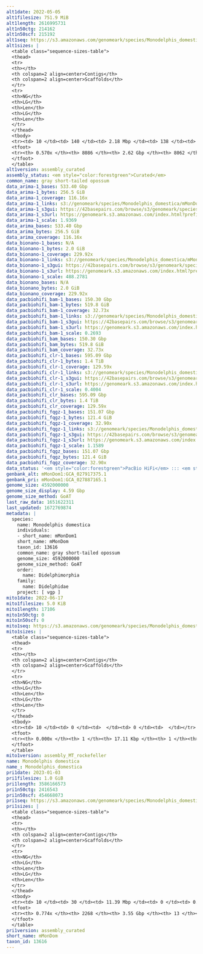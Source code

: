 ```yaml
---
alt1date: 2022-05-05
alt1filesize: 751.9 MiB
alt1length: 2616995731
alt1n50ctg: 214162
alt1n50scf: 215192
alt1seq: https://s3.amazonaws.com/genomeark/species/Monodelphis_domestica/mMonDom1/assembly_curated/mMonDom1.alt.cur.20220505.fasta.gz
alt1sizes: |
  <table class="sequence-sizes-table">
  <thead>
  <tr>
  <th></th>
  <th colspan=2 align=center>Contigs</th>
  <th colspan=2 align=center>Scaffolds</th>
  </tr>
  <tr>
  <th>NG</th>
  <th>LG</th>
  <th>Len</th>
  <th>LG</th>
  <th>Len</th>
  </tr>
  </thead>
  <tbody>
  <tr><td> 10 </td><td> 140 </td><td> 2.18 Mbp </td><td> 138 </td><td> 2.21 Mbp </td></tr>  <tr><td> 20 </td><td> 417 </td><td> 1.30 Mbp </td><td> 412 </td><td> 1.32 Mbp </td></tr>  <tr><td> 30 </td><td> 864 </td><td> 0.83 Mbp </td><td> 854 </td><td> 0.84 Mbp </td></tr>  <tr><td> 40 </td><td> 1565 </td><td> 0.51 Mbp </td><td> 1549 </td><td> 0.51 Mbp </td></tr>  <tr style="background-color:#cccccc;"><td> 50 </td><td> 2925 </td><td> 214.16 Kbp </td><td> 2902 </td><td> 215.19 Kbp </td></tr>  <tr><td> 60 </td><td> 0 </td><td>  </td><td> 0 </td><td>  </td></tr>  <tr><td> 70 </td><td> 0 </td><td>  </td><td> 0 </td><td>  </td></tr>  <tr><td> 80 </td><td> 0 </td><td>  </td><td> 0 </td><td>  </td></tr>  <tr><td> 90 </td><td> 0 </td><td>  </td><td> 0 </td><td>  </td></tr>  <tr><td> 100 </td><td> 0 </td><td>  </td><td> 0 </td><td>  </td></tr>  </tbody>
  <tfoot>
  <tr><th> 0.570x </th><th> 8086 </th><th> 2.62 Gbp </th><th> 8062 </th><th> 2.62 Gbp </th></tr>
  </tfoot>
  </table>
alt1version: assembly_curated
assembly_status: <em style="color:forestgreen">Curated</em>
common_name: gray short-tailed opossum
data_arima-1_bases: 533.40 Gbp
data_arima-1_bytes: 256.5 GiB
data_arima-1_coverage: 116.16x
data_arima-1_links: s3://genomeark/species/Monodelphis_domestica/mMonDom1/genomic_data/arima/<br>
data_arima-1_s3gui: https://42basepairs.com/browse/s3/genomeark/species/Monodelphis_domestica/mMonDom1/genomic_data/arima/
data_arima-1_s3url: https://genomeark.s3.amazonaws.com/index.html?prefix=species/Monodelphis_domestica/mMonDom1/genomic_data/arima/
data_arima-1_scale: 1.9369
data_arima_bases: 533.40 Gbp
data_arima_bytes: 256.5 GiB
data_arima_coverage: 116.16x
data_bionano-1_bases: N/A
data_bionano-1_bytes: 2.0 GiB
data_bionano-1_coverage: 229.92x
data_bionano-1_links: s3://genomeark/species/Monodelphis_domestica/mMonDom1/genomic_data/bionano/<br>
data_bionano-1_s3gui: https://42basepairs.com/browse/s3/genomeark/species/Monodelphis_domestica/mMonDom1/genomic_data/bionano/
data_bionano-1_s3url: https://genomeark.s3.amazonaws.com/index.html?prefix=species/Monodelphis_domestica/mMonDom1/genomic_data/bionano/
data_bionano-1_scale: 488.2781
data_bionano_bases: N/A
data_bionano_bytes: 2.0 GiB
data_bionano_coverage: 229.92x
data_pacbiohifi_bam-1_bases: 150.30 Gbp
data_pacbiohifi_bam-1_bytes: 519.8 GiB
data_pacbiohifi_bam-1_coverage: 32.73x
data_pacbiohifi_bam-1_links: s3://genomeark/species/Monodelphis_domestica/mMonDom1/genomic_data/pacbio_hifi/<br>
data_pacbiohifi_bam-1_s3gui: https://42basepairs.com/browse/s3/genomeark/species/Monodelphis_domestica/mMonDom1/genomic_data/pacbio_hifi/
data_pacbiohifi_bam-1_s3url: https://genomeark.s3.amazonaws.com/index.html?prefix=species/Monodelphis_domestica/mMonDom1/genomic_data/pacbio_hifi/
data_pacbiohifi_bam-1_scale: 0.2693
data_pacbiohifi_bam_bases: 150.30 Gbp
data_pacbiohifi_bam_bytes: 519.8 GiB
data_pacbiohifi_bam_coverage: 32.73x
data_pacbiohifi_clr-1_bases: 595.09 Gbp
data_pacbiohifi_clr-1_bytes: 1.4 TiB
data_pacbiohifi_clr-1_coverage: 129.59x
data_pacbiohifi_clr-1_links: s3://genomeark/species/Monodelphis_domestica/mMonDom1/genomic_data/pacbio_hifi/<br>
data_pacbiohifi_clr-1_s3gui: https://42basepairs.com/browse/s3/genomeark/species/Monodelphis_domestica/mMonDom1/genomic_data/pacbio_hifi/
data_pacbiohifi_clr-1_s3url: https://genomeark.s3.amazonaws.com/index.html?prefix=species/Monodelphis_domestica/mMonDom1/genomic_data/pacbio_hifi/
data_pacbiohifi_clr-1_scale: 0.4004
data_pacbiohifi_clr_bases: 595.09 Gbp
data_pacbiohifi_clr_bytes: 1.4 TiB
data_pacbiohifi_clr_coverage: 129.59x
data_pacbiohifi_fqgz-1_bases: 151.07 Gbp
data_pacbiohifi_fqgz-1_bytes: 121.4 GiB
data_pacbiohifi_fqgz-1_coverage: 32.90x
data_pacbiohifi_fqgz-1_links: s3://genomeark/species/Monodelphis_domestica/mMonDom1/genomic_data/pacbio_hifi/<br>
data_pacbiohifi_fqgz-1_s3gui: https://42basepairs.com/browse/s3/genomeark/species/Monodelphis_domestica/mMonDom1/genomic_data/pacbio_hifi/
data_pacbiohifi_fqgz-1_s3url: https://genomeark.s3.amazonaws.com/index.html?prefix=species/Monodelphis_domestica/mMonDom1/genomic_data/pacbio_hifi/
data_pacbiohifi_fqgz-1_scale: 1.1589
data_pacbiohifi_fqgz_bases: 151.07 Gbp
data_pacbiohifi_fqgz_bytes: 121.4 GiB
data_pacbiohifi_fqgz_coverage: 32.90x
data_status: '<em style="color:forestgreen">PacBio HiFi</em> ::: <em style="color:forestgreen">Arima</em>'
genbank_alt: mMonDom1:GCA_027917375.1
genbank_pri: mMonDom1:GCA_027887165.1
genome_size: 4592000000
genome_size_display: 4.59 Gbp
genome_size_method: GoAT
last_raw_data: 1651622311
last_updated: 1672769874
metadata: |
  species:
    name: Monodelphis domestica
    individuals:
    - short_name: mMonDom1
    short_name: mMonDom
    taxon_id: 13616
    common_name: gray short-tailed opossum
    genome_size: 4592000000
    genome_size_method: GoAT
    order:
      name: Didelphimorphia
    family:
      name: Didelphidae
    project: [ vgp ]
mito1date: 2022-06-17
mito1filesize: 5.0 KiB
mito1length: 17106
mito1n50ctg: 0
mito1n50scf: 0
mito1seq: https://s3.amazonaws.com/genomeark/species/Monodelphis_domestica/mMonDom1/assembly_MT_rockefeller/mMonDom1.MT.20220617.fasta.gz
mito1sizes: |
  <table class="sequence-sizes-table">
  <thead>
  <tr>
  <th></th>
  <th colspan=2 align=center>Contigs</th>
  <th colspan=2 align=center>Scaffolds</th>
  </tr>
  <tr>
  <th>NG</th>
  <th>LG</th>
  <th>Len</th>
  <th>LG</th>
  <th>Len</th>
  </tr>
  </thead>
  <tbody>
  <tr><td> 10 </td><td> 0 </td><td>  </td><td> 0 </td><td>  </td></tr>  <tr><td> 20 </td><td> 0 </td><td>  </td><td> 0 </td><td>  </td></tr>  <tr><td> 30 </td><td> 0 </td><td>  </td><td> 0 </td><td>  </td></tr>  <tr><td> 40 </td><td> 0 </td><td>  </td><td> 0 </td><td>  </td></tr>  <tr style="background-color:#cccccc;"><td> 50 </td><td> 0 </td><td style="background-color:#ff8888;">  </td><td> 0 </td><td style="background-color:#ff8888;">  </td></tr>  <tr><td> 60 </td><td> 0 </td><td>  </td><td> 0 </td><td>  </td></tr>  <tr><td> 70 </td><td> 0 </td><td>  </td><td> 0 </td><td>  </td></tr>  <tr><td> 80 </td><td> 0 </td><td>  </td><td> 0 </td><td>  </td></tr>  <tr><td> 90 </td><td> 0 </td><td>  </td><td> 0 </td><td>  </td></tr>  <tr><td> 100 </td><td> 0 </td><td>  </td><td> 0 </td><td>  </td></tr>  </tbody>
  <tfoot>
  <tr><th> 0.000x </th><th> 1 </th><th> 17.11 Kbp </th><th> 1 </th><th> 17.11 Kbp </th></tr>
  </tfoot>
  </table>
mito1version: assembly_MT_rockefeller
name: Monodelphis domestica
name_: Monodelphis_domestica
pri1date: 2023-01-03
pri1filesize: 1.0 GiB
pri1length: 3586166573
pri1n50ctg: 2416543
pri1n50scf: 454668073
pri1seq: https://s3.amazonaws.com/genomeark/species/Monodelphis_domestica/mMonDom1/assembly_curated/mMonDom1.pri.cur.20230103.fasta.gz
pri1sizes: |
  <table class="sequence-sizes-table">
  <thead>
  <tr>
  <th></th>
  <th colspan=2 align=center>Contigs</th>
  <th colspan=2 align=center>Scaffolds</th>
  </tr>
  <tr>
  <th>NG</th>
  <th>LG</th>
  <th>Len</th>
  <th>LG</th>
  <th>Len</th>
  </tr>
  </thead>
  <tbody>
  <tr><td> 10 </td><td> 30 </td><td> 11.39 Mbp </td><td> 0 </td><td> 0.76 Gbp </td></tr>  <tr><td> 20 </td><td> 82 </td><td> 7.21 Mbp </td><td> 1 </td><td> 0.54 Gbp </td></tr>  <tr><td> 30 </td><td> 155 </td><td> 5.37 Mbp </td><td> 2 </td><td> 0.54 Gbp </td></tr>  <tr><td> 40 </td><td> 258 </td><td> 3.72 Mbp </td><td> 2 </td><td> 0.54 Gbp </td></tr>  <tr style="background-color:#cccccc;"><td> 50 </td><td> 413 </td><td style="background-color:#88ff88;"> 2.42 Mbp </td><td> 3 </td><td style="background-color:#88ff88;"> 454.67 Mbp </td></tr>  <tr><td> 60 </td><td> 658 </td><td> 1.47 Mbp </td><td> 5 </td><td> 311.08 Mbp </td></tr>  <tr><td> 70 </td><td> 1105 </td><td> 0.68 Mbp </td><td> 6 </td><td> 293.77 Mbp </td></tr>  <tr><td> 80 </td><td> 0 </td><td>  </td><td> 0 </td><td>  </td></tr>  <tr><td> 90 </td><td> 0 </td><td>  </td><td> 0 </td><td>  </td></tr>  <tr><td> 100 </td><td> 0 </td><td>  </td><td> 0 </td><td>  </td></tr>  </tbody>
  <tfoot>
  <tr><th> 0.774x </th><th> 2268 </th><th> 3.55 Gbp </th><th> 13 </th><th> 3.59 Gbp </th></tr>
  </tfoot>
  </table>
pri1version: assembly_curated
short_name: mMonDom
taxon_id: 13616
---
```

